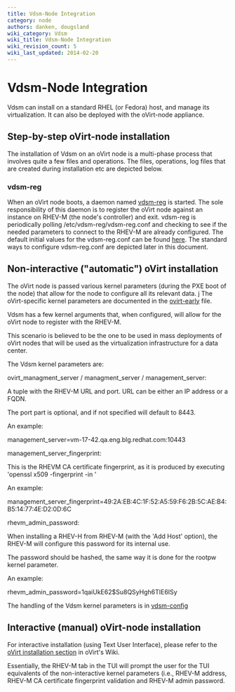 ```yaml
---
title: Vdsm-Node Integration
category: node
authors: danken, dougsland
wiki_category: Vdsm
wiki_title: Vdsm-Node Integration
wiki_revision_count: 5
wiki_last_updated: 2014-02-20
---
```


# Vdsm-Node Integration

Vdsm can install on a standard RHEL (or Fedora) host, and manage its virtualization. It can also be deployed with the oVirt-node appliance.

## Step-by-step oVirt-node installation

The installation of Vdsm on an oVirt node is a multi-phase process that involves quite a few files and operations. The files, operations, log files that are created during installation etc are depicted below.

### vdsm-reg

When an oVirt node boots, a daemon named [vdsm-reg](http://git.fedorahosted.org/git/?p=vdsm.git;a=blob_plain;f=vdsm_reg/vdsm-reg-setup;hb=HEAD) is started. The sole responsibility of this daemon is to register the oVirt node against an instance on RHEV-M (the node's controller) and exit. vdsm-reg is periodically polling /etc/vdsm-reg/vdsm-reg.conf and checking to see if the needed parameters to connect to the RHEV-M are already configured. The default initial values for the vdsm-reg.conf can be found [here](http://git.fedorahosted.org/git/?p=vdsm.git;a=blob_plain;f=vdsm_reg/vdsm-reg.conf.in;hb=HEAD). The standard ways to configure vdsm-reg.conf are depicted later in this document.

## Non-interactive ("automatic") oVirt installation

The oVirt node is passed various kernel parameters (during the PXE boot of the node) that allow for the node to configure all its relevant data. j The oVirt-specific kernel parameters are documented in the [ovirt-early](http://git.virt.bos.redhat.com/git/?p=ovirt-node/.git;a=blob_plain;f=scripts/ovirt-early;hb=HEAD) file.

Vdsm has a few kernel arguments that, when configured, will allow for the oVirt node to register with the RHEV-M.

This scenario is believed to be the one to be used in mass deployments of oVirt nodes that will be used as the virtualization infrastructure for a data center.

The Vdsm kernel parameters are:

ovirt_managment_server / managment_server / management_server:

A tuple with the RHEV-M URL and port. URL can be either an IP address or a FQDN.

The port part is optional, and if not specified will default to 8443.

An example:

management_server=vm-17-42.qa.eng.blg.redhat.com:10443

management_server_fingerprint:

This is the RHEVM CA certificate fingerprint, as it is produced by executing 'openssl x509 -fingerprint -in <certificate file>'

An example:

management_server_fingerprint=49:2A:EB:4C:1F:52:A5:59:F6:2B:5C:AE:B4:B5:14:77:4E:D2:0D:6C

rhevm_admin_password:

When installing a RHEV-H from RHEV-M (with the 'Add Host' option), the RHEV-M will configure this password for its internal use.

The password should be hashed, the same way it is done for the rootpw kernel parameter.

An example:

rhevm_admin_password=$1$qaiUkE62$Su8QSyHgh6TIE6ISy

The handling of the Vdsm kernel parameters is in [vdsm-config](http://git.fedorahosted.org/git/?p=vdsm.git;a=blob_plain;f=vdsm_reg/vdsm-config;hb=HEAD)

## Interactive (manual) oVirt-node installation

For interactive installation (using Text User Interface), please refer to the [oVirt installation section](https://fedorahosted.org/ovirt/wiki/Installation) in oVirt's Wiki.

Essentially, the RHEV-M tab in the TUI will prompt the user for the TUI equivalents of the non-interactive kernel parameters (i.e., RHEV-M address, RHEV-M CA certificate fingerprint validation and RHEV-M admin password.
